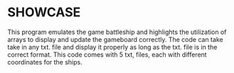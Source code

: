 # SHOWCASE
This program emulates the game battleship and highlights the utilization of arrays to display and update the gameboard correctly. 
The code can take take in any txt. file and display it properly as long as the txt. file is in the correct format. 
This code comes with 5 txt, files, each with different coordinates for the ships.
